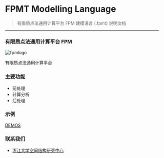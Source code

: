 # FPMT Modelling Language

> 有限质点法通用计算平台 FPM 建模语言 (.fpmt) 说明文档

---

### 有限质点法通用计算平台 FPM

![fpmlogo](/logo.svg ':size=30%')

有限质点法通用计算平台

### 主要功能

- 前处理
- 计算分析
- 后处理

### 示例

[DEMOS]()

### 联系我们

- [浙江大学空间结构研究中心](http://mstcenter.com/)
